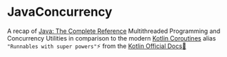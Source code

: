 # JavaConcurrency
A recap of [Java: The Complete Reference](https://www.oreilly.com/library/view/java-the-complete/9781260440249/) Multithreaded Programming and Concurrency Utilities in comparison to the modern [Kotlin Coroutines](https://github.com/Paulmburu/kotlin_for_professionals/tree/master/KotlinLang_Docs/src/_8_coroutines) alias ```"Runnables with super powers"```:zap: from the [Kotlin Official Docs:rocket:](https://kotlinlang.org/docs/reference/coroutines/coroutines-guide.html)
